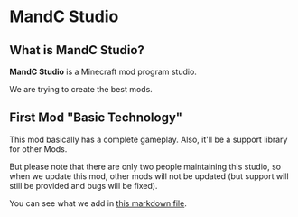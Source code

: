 # MandC Studio

## What is MandC Studio?

**MandC Studio** is a Minecraft mod program studio.

We are trying to create the best mods.

## First Mod "Basic Technology"

This mod basically has a complete gameplay. Also, it'll be a support library for other Mods.

But please note that there are only two people maintaining this studio, so when we update this mod, 
other mods will not be updated (but support will still be provided and bugs will be fixed).

You can see what we add in [this markdown file](basictechnology.md).

